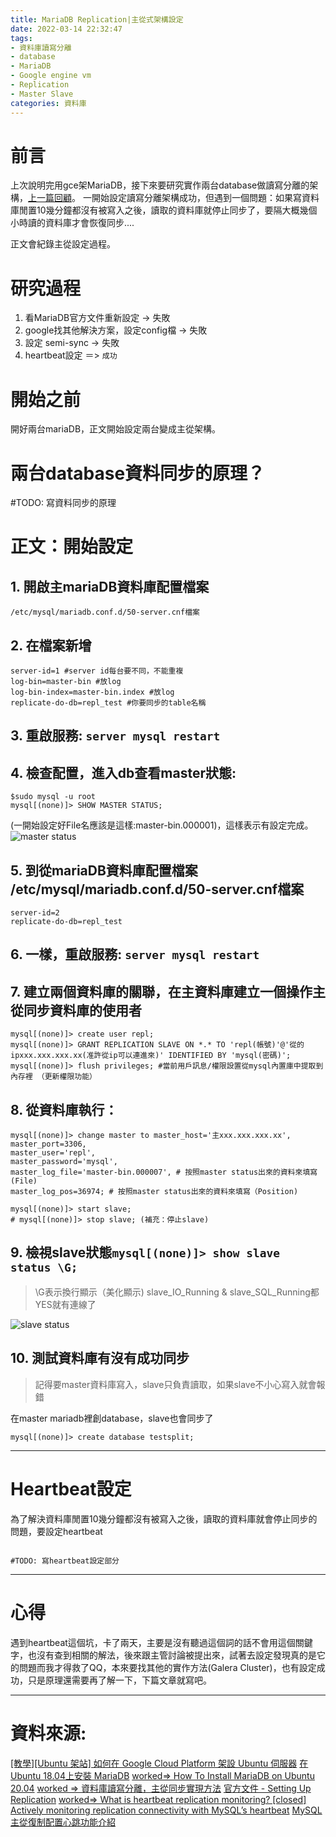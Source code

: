 ```yaml
---
title: MariaDB Replication|主從式架構設定
date: 2022-03-14 22:32:47
tags:
- 資料庫讀寫分離
- database
- MariaDB
- Google engine vm
- Replication
- Master Slave
categories: 資料庫
---
```


# 前言
上次說明完用gce架MariaDB，接下來要研究實作兩台database做讀寫分離的架構，[上一篇回顧](https://chiderlin.github.io/2022/02/19/Ubuntu18-04-MariaDB/)。
一開始設定讀寫分離架構成功，但遇到一個問題：如果寫資料庫閒置10幾分鐘都沒有被寫入之後，讀取的資料庫就停止同步了，要隔大概幾個小時讀的資料庫才會恢復同步....

正文會紀錄主從設定過程。

# 研究過程
1. 看MariaDB官方文件重新設定 -> 失敗
2. google找其他解決方案，設定config檔 -> 失敗
3. 設定 semi-sync -> 失敗
4. heartbeat設定 ＝> `成功`

# 開始之前
開好兩台mariaDB，正文開始設定兩台變成主從架構。

# 兩台database資料同步的原理？
#TODO: 寫資料同步的原理

# 正文：開始設定
## 1. 開啟主mariaDB資料庫配置檔案
`/etc/mysql/mariadb.conf.d/50-server.cnf檔案`

## 2. 在檔案新增
```shell
server-id=1 #server id每台要不同，不能重複
log-bin=master-bin #放log
log-bin-index=master-bin.index #放log
replicate-do-db=repl_test #你要同步的table名稱
```

## 3. 重啟服務: `server mysql restart`
## 4. 檢查配置，進入db查看master狀態:
``` shell
$sudo mysql -u root 
mysql[(none)]> SHOW MASTER STATUS;
```
(一開始設定好File名應該是這樣:master-bin.000001)，這樣表示有設定完成。
![master status](1.png)

## 5. 到從mariaDB資料庫配置檔案 /etc/mysql/mariadb.conf.d/50-server.cnf檔案
``` shell
server-id=2
replicate-do-db=repl_test
```
## 6. 一樣，重啟服務: `server mysql restart`
## 7. 建立兩個資料庫的關聯，在主資料庫建立一個操作主從同步資料庫的使用者
``` shell
mysql[(none)]> create user repl;
mysql[(none)]> GRANT REPLICATION SLAVE ON *.* TO 'repl(帳號)'@'從的ipxxx.xxx.xxx.xx(准許從ip可以連進來)' IDENTIFIED BY 'mysql(密碼)';
mysql[(none)]> flush privileges; #當前用戶訊息/權限設置從mysql內置庫中提取到內存裡 （更新權限功能）
```
## 8. 從資料庫執行：
``` shell
mysql[(none)]> change master to master_host='主xxx.xxx.xxx.xx',
master_port=3306,
master_user='repl',
master_password='mysql',
master_log_file='master-bin.000007', # 按照master status出來的資料來填寫(File)
master_log_pos=36974; # 按照master status出來的資料來填寫（Position)

mysql[(none)]> start slave;
# mysql[(none)]> stop slave; (補充：停止slave)

```
## 9. 檢視slave狀態`mysql[(none)]> show slave status \G;`
>\G表示換行顯示（美化顯示)
slave_IO_Running & slave_SQL_Running都YES就有連線了

![slave status](2.png)

## 10. 測試資料庫有沒有成功同步
> 記得要master資料庫寫入，slave只負責讀取，如果slave不小心寫入就會報錯

在master mariadb裡創database，slave也會同步了
``` shell
mysql[(none)]> create database testsplit;
```
---
# Heartbeat設定
為了解決資料庫閒置10幾分鐘都沒有被寫入之後，讀取的資料庫就會停止同步的問題，要設定heartbeat
``` shell

#TODO: 寫heartbeat設定部分

```
---
# 心得
遇到heartbeat這個坑，卡了兩天，主要是沒有聽過這個詞的話不會用這個關鍵字，也沒有查到相關的解法，後來跟主管討論被提出來，試著去設定發現真的是它的問題而我才得救了QQ，本來要找其他的實作方法(Galera Cluster)，也有設定成功，只是原理還需要再了解一下，下篇文章就寫吧。

---
# 資料來源:
[[教學][Ubuntu 架站] 如何在 Google Cloud Platform 架設 Ubuntu 伺服器](https://ui-code.com/archives/154)
[在 Ubuntu 18.04上安裝 MariaDB](https://medium.com/feveral%E7%9A%84%E7%A8%8B%E5%BC%8F%E7%AD%86%E8%A8%98/%E5%9C%A8-ubuntu-18-04%E4%B8%8A%E5%AE%89%E8%A3%9D-mariadb-a3084dae0304)
[worked=> How To Install MariaDB on Ubuntu 20.04](https://www.digitalocean.com/community/tutorials/how-to-install-mariadb-on-ubuntu-20-04)
[worked => 資料庫讀寫分離，主從同步實現方法](https://www.itread01.com/p/1323839.html)
[官方文件 - Setting Up Replication](https://mariadb.com/kb/en/setting-up-replication/#setting-up-a-replication-slave-with-mariabackup)
[worked=> What is heartbeat replication monitoring? [closed]](https://stackoverflow.com/questions/23798193/what-is-heartbeat-replication-monitoring)
[Actively monitoring replication connectivity with MySQL’s heartbeat](https://www.percona.com/blog/2011/12/29/actively-monitoring-replication-connectivity-with-mysqls-heartbeat/)
[MySQL主從復制配置心跳功能介紹](https://www.itread01.com/articles/1478099427.html)